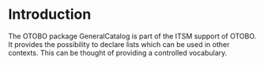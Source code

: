 # Introduction

The OTOBO package GeneralCatalog is part of the ITSM support of OTOBO. It provides the possibility to declare lists
which can be used in other contexts. This can be thought of providing a controlled vocabulary.
